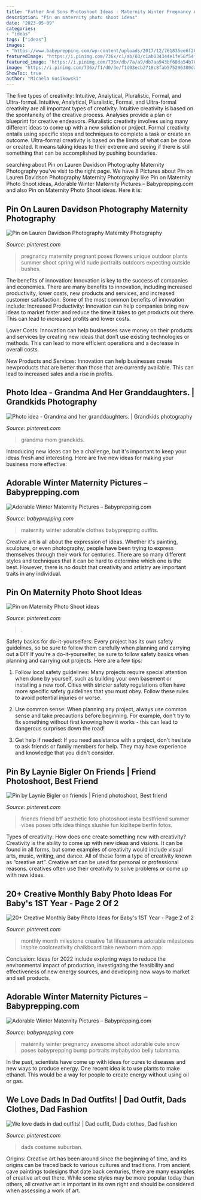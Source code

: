 ```yaml
---
title: "Father And Sons Photoshoot Ideas : Maternity Winter Pregnancy Awesome Shoot Adorable Cute Snow Poses Babyprepping Bump Portraits Mybabydoo Belly Tulamama"
description: "Pin on maternity photo shoot ideas"
date: "2023-05-09"
categories:
- "ideas"
tags: ["ideas"]
images:
- "https://www.babyprepping.com/wp-content/uploads/2017/12/761835ee6f26ec5a828a6b9f0014e974.jpg"
featuredImage: "https://i.pinimg.com/736x/c1/ab/03/c1ab034344e1fe56f54f9ac213a71805--mom-gifts-granddaughters.jpg"
featured_image: "https://i.pinimg.com/736x/db/7a/a9/db7aa943bf68da54b708c78a9da09430--monthly-baby-chalkboard-monthly-baby-stats.jpg"
image: "https://i.pinimg.com/736x/f1/d0/3e/f1d03ecb2718c8fab575296380da1610--pregnancy-photo-shoot-pregnancy-photos.jpg"
ShowToc: true
author: "Micaela Gusikowski"
---
```



The five types of creativity: Intuitive, Analytical, Pluralistic, Formal, and Ultra-formal.
Intuitive, Analytical, Pluralistic, Formal, and Ultra-formal creativity are all important types of creativity. Intuitive creativity is based on the spontaneity of the creative process. Analyses provide a plan or blueprint for creative endeavors. Pluralistic creativity involves using many different ideas to come up with a new solution or project. Formal creativity entails using specific steps and techniques to complete a task or create an outcome. Ultra-formal creativity is based on the limits of what can be done or created. It means taking ideas to their extreme and seeing if there is still something that can be accomplished by pushing boundaries.

	

		
searching about Pin on Lauren Davidson Photography Maternity Photography you've visit to the right page. We have 8 Pictures about Pin on Lauren Davidson Photography Maternity Photography like Pin on Maternity Photo Shoot ideas, Adorable Winter Maternity Pictures – Babyprepping.com and also Pin on Maternity Photo Shoot ideas. Here it is:
		
    
## Pin On Lauren Davidson Photography Maternity Photography

<img loading=lazy src="https://i.pinimg.com/736x/f1/d0/3e/f1d03ecb2718c8fab575296380da1610--pregnancy-photo-shoot-pregnancy-photos.jpg" onerror="this.onerror=null;this.src='https://tse3.mm.bing.net/th?id=OIP.GH8SYam69rnnhEjoTNkj7QHaLH&amp;pid=15.1';" alt="Pin on Lauren Davidson Photography Maternity Photography">

_Source: pinterest.com_

>pregnancy maternity pregnant poses flowers unique outdoor plants summer shoot spring wild nude portraits outdoors expecting outside bushes. 

	

The benefits of innovation:
Innovation is key to the success of companies and economies. There are many benefits to innovation, including increased productivity, lower costs, new products and services, and increased customer satisfaction. Some of the most common benefits of innovation include: 
Increased Productivity: Innovation can help companies bring new ideas to market faster and reduce the time it takes to get products out there. This can lead to increased profits and lower costs. 

Lower Costs: Innovation can help businesses save money on their products and services by creating new ideas that don’t use existing technologies or methods. This can lead to more efficient operations and a decrease in overall costs. 

New Products and Services: Innovation can help businesses create newproducts that are better than those that are currently available. This can lead to increased sales and a rise in profits.

    
## Photo Idea - Grandma And Her Granddaughters. | Grandkids Photography

<img loading=lazy src="https://i.pinimg.com/736x/c1/ab/03/c1ab034344e1fe56f54f9ac213a71805--mom-gifts-granddaughters.jpg" onerror="this.onerror=null;this.src='https://tse2.mm.bing.net/th?id=OIP.B-6zp5KM2kgcqKybSfNssAHaLH&amp;pid=15.1';" alt="Photo idea - Grandma and her granddaughters. | Grandkids photography">

_Source: pinterest.com_

>grandma mom grandkids. 

	

Introducing new ideas can be a challenge, but it's important to keep your ideas fresh and interesting. Here are five new ideas for making your business more effective:

    
## Adorable Winter Maternity Pictures – Babyprepping.com

<img loading=lazy src="https://www.babyprepping.com/wp-content/uploads/2017/12/761835ee6f26ec5a828a6b9f0014e974.jpg" onerror="this.onerror=null;this.src='https://tse4.mm.bing.net/th?id=OIP.7MJb6CE71npnqafOmhUnggHaJ4&amp;pid=15.1';" alt="Adorable Winter Maternity Pictures – Babyprepping.com">

_Source: babyprepping.com_

>maternity winter adorable clothes babyprepping outfits. 

	

Creative art is all about the expression of ideas. Whether it's painting, sculpture, or even photography, people have been trying to express themselves through their work for centuries. There are so many different styles and techniques that it can be hard to determine which one is the best. However, there is no doubt that creativity and artistry are important traits in any individual.

    
## Pin On Maternity Photo Shoot Ideas

<img loading=lazy src="https://i.pinimg.com/736x/62/f1/c0/62f1c0d18119f54f93f24dd24de826f0.jpg" onerror="this.onerror=null;this.src='https://tse4.mm.bing.net/th?id=OIP.wLRbmg49rc-GTnQThx8uigHaKz&amp;pid=15.1';" alt="Pin on Maternity Photo Shoot ideas">

_Source: pinterest.com_

>. 

	

Safety basics for do-it-yourselfers: Every project has its own safety guidelines, so be sure to follow them carefully when planning and carrying out a DIY
If you're a do-it-yourselfer, be sure to follow safety basics when planning and carrying out projects. Here are a few tips:
1. Follow local safety guidelines: Many projects require special attention when done by yourself, such as building your own basement or installing a new roof. Cities with stricter safety regulations often have more specific safety guidelines that you must obey. Follow these rules to avoid potential injuries or worse.

2. Use common sense: When planning any project, always use common sense and take precautions before beginning. For example, don't try to fix something without first knowing how it works - this can lead to dangerous surprises down the road!

3. Get help if needed: If you need assistance with a project, don't hesitate to ask friends or family members for help. They may have experience and knowledge that you didn't consider.

    
## Pin By Laynie Bigler On Friends | Friend Photoshoot, Best Friend

<img loading=lazy src="https://i.pinimg.com/736x/17/bd/bd/17bdbd0a6a2cb04bf6dda5fe843b5b6d.jpg" onerror="this.onerror=null;this.src='https://tse2.mm.bing.net/th?id=OIP.BbIucCkrhMN9klbT40PqXwHaH_&amp;pid=15.1';" alt="Pin by Laynie Bigler on friends | Friend photoshoot, Best friend">

_Source: pinterest.com_

>friends friend bff aesthetic foto photoshoot insta bestfriend summer vibes poses bffs idea things slushie fun kiziltepe berfin fotos. 

	

Types of creativity: How does one create something new with creativity?
Creativity is the ability to come up with new ideas and visions. It can be found in all forms, but some examples of creativity would include visual arts, music, writing, and dance. All of these form a type of creativity known as “creative art”. Creative art can be used for personal or professional reasons. creatives often use their creativity to solve problems or come up with new ideas.

    
## 20+ Creative Monthly Baby Photo Ideas For Baby&#039;s 1ST Year - Page 2 Of 2

<img loading=lazy src="https://i.pinimg.com/736x/db/7a/a9/db7aa943bf68da54b708c78a9da09430--monthly-baby-chalkboard-monthly-baby-stats.jpg" onerror="this.onerror=null;this.src='https://tse3.mm.bing.net/th?id=OIP.rr-VUEzgnikCPKHmhRONGwHaJ4&amp;pid=15.1';" alt="20+ Creative Monthly Baby Photo Ideas for Baby&#039;s 1ST Year - Page 2 of 2">

_Source: pinterest.com_

>monthly month milestone creative 1st lifeasmama adorable milestones inspire coolcreativity chalkboard take newborn mom app. 

	

Conclusion:
Ideas for 2022 include exploring ways to reduce the environmental impact of production, investigating the feasibility and effectiveness of new energy sources, and developing new ways to market and sell products.

    
## Adorable Winter Maternity Pictures – Babyprepping.com

<img loading=lazy src="https://www.babyprepping.com/wp-content/uploads/2017/12/b336764a5d408106309c25739acc93ad.jpg" onerror="this.onerror=null;this.src='https://tse2.mm.bing.net/th?id=OIP.npiWZw_0BIYxjSxPTIWaLQHaLH&amp;pid=15.1';" alt="Adorable Winter Maternity Pictures – Babyprepping.com">

_Source: babyprepping.com_

>maternity winter pregnancy awesome shoot adorable cute snow poses babyprepping bump portraits mybabydoo belly tulamama. 

	

In the past, scientists have come up with ideas for cures to diseases and new ways to produce energy. One recent idea is to use plants to make ethanol. This would be a way for people to create energy without using oil or gas.

    
## We Love Dads In Dad Outfits! | Dad Outfit, Dads Clothes, Dad Fashion

<img loading=lazy src="https://i.pinimg.com/736x/eb/91/18/eb9118da1778dd2d2aa13a3ae72d83b0.jpg" onerror="this.onerror=null;this.src='https://tse4.mm.bing.net/th?id=OIP.4Ls_gVTbNMnCuQL1xbmEwQHaJQ&amp;pid=15.1';" alt="We love dads in dad outfits! | Dad outfit, Dads clothes, Dad fashion">

_Source: pinterest.com_

>dads costume suburban. 

	

Origins:
Creative art has been around since the beginning of time, and its origins can be traced back to various cultures and traditions. From ancient cave paintings todesigns that date back centuries, there are many examples of creative art out there. While some styles may be more popular today than others, all creative art is important in its own right and should be considered when assessing a work of art.


